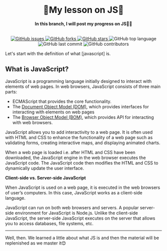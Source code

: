 <div align="center">
  <br>
  <h1>💪My lesson on JS💪 </h1>
  <strong>In this branch, I will post my progress on JS🐱‍👤</strong>
</div>
<br>
<p align="center">
<a href="https://github.com/nomadroom/JS/issues">
<img alt="GitHub issues" src="https://img.shields.io/github/issues/nomadroom/JS">
</a>
<a href="https://github.com/nomadroom/JS/network">
<img alt="GitHub forks" src="https://img.shields.io/github/forks/nomadroom/JS">
</a>
<a href="https://github.com/nomadroom/JS/stargazers">
<img alt="GitHub stars" src="https://img.shields.io/github/stars/nomadroom/JS">
</a>
<img alt="GitHub top language" src="https://img.shields.io/github/languages/top/nomadroom/JS">
<img alt="GitHub last commit" src="https://img.shields.io/github/last-commit/nomadroom/JS">
<img alt="GitHub contributors" src="https://img.shields.io/github/contributors/nomadroom/JS">
</p>

Let's start with the definition of what [javascript] is.

## What is JavaScript?

JavaScript is a programming language initially designed to interact with elements of web pages. In web browsers, JavaScript consists of three main parts:

- ECMAScript that provides the core functionality.
- The [Document Object Model (DOM)](https://www.javascripttutorial.net/javascript-dom/), which provides interfaces for interacting with elements on web pages
- The [Browser Object Model (BOM)](https://www.javascripttutorial.net/javascript-bom/), which provides API for interacting with web browsers.

JavaScript allows you to add interactivity to a web page. It is often used with HTML and CSS to enhance the functionality of a web page such as validating forms, creating interactive maps, and displaying animated charts.

When a web page is loaded i.e. after HTML and CSS have been downloaded, the JavaScript engine in the web browser executes the JavaScript code. The JavaScript code then modifies the HTML and CSS to dynamically update the user interface.

**Client-side vs. Server-side JavaScript**

When JavaScript is used on a web page, it is executed in the web browsers of user’s computers. In this case, JavaScript works as a client-side language.

JavaScript can run on both web browsers and servers. A popular server-side environment for JavaScript is Node.js. Unlike the client-side JavaScript, the server-side JavaScript executes on the server that allows you to access databases, file systems, etc.

____

Well, then. We learned a little about what JS is and then the material will be replenished as we master it😊
